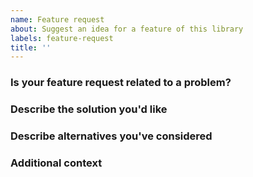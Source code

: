 ```yaml
---
name: Feature request
about: Suggest an idea for a feature of this library
labels: feature-request
title: ''
---
```


### Is your feature request related to a problem?

<!--
  A clear and concise description of what the problem is. For example: _It would be useful if [...]_
-->

### Describe the solution you'd like

<!--
  A clear and concise description of what you would like to happen.
-->

### Describe alternatives you've considered

<!--
  A clear and concise description of any alternative solutions or features you've considered.
-->

### Additional context

<!--
  Add any other context or screenshots about the feature request here.
-->
